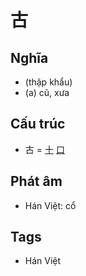 # 古

## Nghĩa

* (thập khẩu)
* (a) cũ, xưa

## Cấu trúc
* 古 = [十](十.md) [口](口.md)

## Phát âm

* Hán Việt: cổ

## Tags
* Hán Việt

<script>window.HANZI_FIELD='古';</script>
